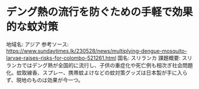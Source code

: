 # デング熱の流行を防ぐための手軽で効果的な蚊対策

地域名: アジア
参考ソース: https://www.sundaytimes.lk/230528/news/multiplying-dengue-mosquito-larvae-raises-risks-for-colombo-521261.html
国名: スリランカ
課題概要: スリランカではデング熱が全国的に流行し、子供の重症化や死亡例も相次ぎ社会問題化。蚊取線香、スプレー、携帯蚊よけなどの蚊対策グッズは日本製が手に入らず、現地のものは効果が今一つ。